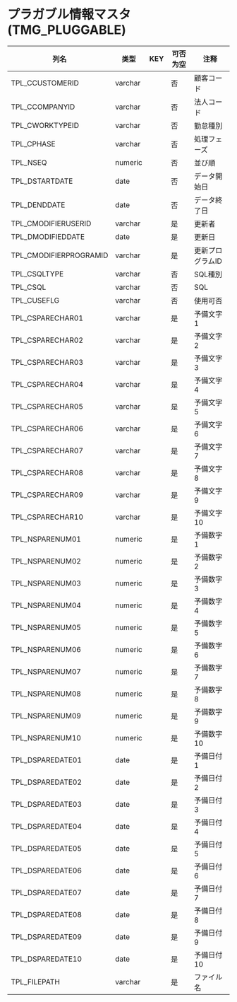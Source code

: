 # プラガブル情報マスタ(TMG_PLUGGABLE)
| 列名   | 类型   | KEY  | 可否为空 | 注释   |
| ---- | ---- | ---- | ---- | ---- |
|TPL_CCUSTOMERID|varchar||否|顧客コード|
|TPL_CCOMPANYID|varchar||否|法人コード|
|TPL_CWORKTYPEID|varchar||否|勤怠種別|
|TPL_CPHASE|varchar||否|処理フェーズ|
|TPL_NSEQ|numeric||否|並び順|
|TPL_DSTARTDATE|date||否|データ開始日|
|TPL_DENDDATE|date||否|データ終了日|
|TPL_CMODIFIERUSERID|varchar||是|更新者|
|TPL_DMODIFIEDDATE|date||是|更新日|
|TPL_CMODIFIERPROGRAMID|varchar||是|更新プログラムID|
|TPL_CSQLTYPE|varchar||否|SQL種別|
|TPL_CSQL|varchar||否|SQL|
|TPL_CUSEFLG|varchar||否|使用可否|
|TPL_CSPARECHAR01|varchar||是|予備文字1|
|TPL_CSPARECHAR02|varchar||是|予備文字2|
|TPL_CSPARECHAR03|varchar||是|予備文字3|
|TPL_CSPARECHAR04|varchar||是|予備文字4|
|TPL_CSPARECHAR05|varchar||是|予備文字5|
|TPL_CSPARECHAR06|varchar||是|予備文字6|
|TPL_CSPARECHAR07|varchar||是|予備文字7|
|TPL_CSPARECHAR08|varchar||是|予備文字8|
|TPL_CSPARECHAR09|varchar||是|予備文字9|
|TPL_CSPARECHAR10|varchar||是|予備文字10|
|TPL_NSPARENUM01|numeric||是|予備数字1|
|TPL_NSPARENUM02|numeric||是|予備数字2|
|TPL_NSPARENUM03|numeric||是|予備数字3|
|TPL_NSPARENUM04|numeric||是|予備数字4|
|TPL_NSPARENUM05|numeric||是|予備数字5|
|TPL_NSPARENUM06|numeric||是|予備数字6|
|TPL_NSPARENUM07|numeric||是|予備数字7|
|TPL_NSPARENUM08|numeric||是|予備数字8|
|TPL_NSPARENUM09|numeric||是|予備数字9|
|TPL_NSPARENUM10|numeric||是|予備数字10|
|TPL_DSPAREDATE01|date||是|予備日付1|
|TPL_DSPAREDATE02|date||是|予備日付2|
|TPL_DSPAREDATE03|date||是|予備日付3|
|TPL_DSPAREDATE04|date||是|予備日付4|
|TPL_DSPAREDATE05|date||是|予備日付5|
|TPL_DSPAREDATE06|date||是|予備日付6|
|TPL_DSPAREDATE07|date||是|予備日付7|
|TPL_DSPAREDATE08|date||是|予備日付8|
|TPL_DSPAREDATE09|date||是|予備日付9|
|TPL_DSPAREDATE10|date||是|予備日付10|
|TPL_FILEPATH|varchar||是|ファイル名|
